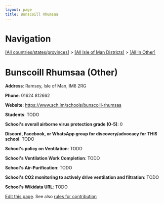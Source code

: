 ```yaml
---
layout: page
title: Bunscoill Rhumsaa
---
```

# Navigation

[[All countries/states/provinces]](../../..) > [[All Isle of Man Districts]](../..) > [[All In Other]](..)

# Bunscoill Rhumsaa (Other)

**Address**: Ramsey, Isle of Man, IM8 2RG

**Phone**: 01624 812662

**Website**: <https://www.sch.im/schools/bunscoill-rhumsaa>

**Students**: TODO

**School's overall airborne virus protection grade (0-5)**: 0

**Discord, Facebook, or WhatsApp group for discovery/advocacy for THIS school**: TODO

**School's policy on Ventilation**: TODO

**School's Ventilation Work Completion**: TODO

**School's Air-Purification**: TODO

**School's CO2 monitoring to actively drive ventilation and filtration**: TODO

**School's Wikidata URL**: TODO


[Edit this page](https://github.com/ventilate-schools/IoM/edit/main/./Other/Bunscoill_Rhumsaa.md). See also [rules for contribution](../../../contribution-rules/)